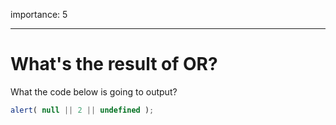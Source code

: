 importance: 5

---

# What's the result of OR?

What the code below is going to output?

```js
alert( null || 2 || undefined );
```

